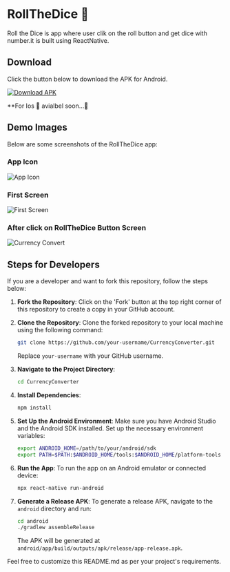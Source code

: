 # RollTheDice 🎲

Roll the Dice is app where user clik on the roll button and get dice with number.it is built using ReactNative. 

## Download

Click the button below to download the APK for Android.

[![Download APK](https://img.shields.io/badge/Download-APK-green?style=for-the-badge&logo=android)](https://drive.google.com/file/d/1JtI_d3ujdw0QCdvUP-TpzvdaSTMQ8Qvj/view?usp=sharing
)


**For Ios 🍎 avialbel soon...🚀


## Demo Images

Below are some screenshots of the RollTheDice app:

### App Icon
![App Icon](./DemoImages/Appicon.png)



### First Screen
![First Screen](./DemoImages/FirstScreen.png)



### After click on RollTheDice Button Screen
![Currency Convert](./DemoImages/clickroolbtn.png)




## Steps for Developers

If you are a developer and want to fork this repository, follow the steps below:

1. **Fork the Repository**: Click on the 'Fork' button at the top right corner of this repository to create a copy in your GitHub account.

2. **Clone the Repository**: Clone the forked repository to your local machine using the following command:
    ```sh
    git clone https://github.com/your-username/CurrencyConverter.git
    ```
    Replace `your-username` with your GitHub username.

3. **Navigate to the Project Directory**:
    ```sh
    cd CurrencyConverter
    ```

4. **Install Dependencies**:
    ```sh
    npm install
    ```

5. **Set Up the Android Environment**:
    Make sure you have Android Studio and the Android SDK installed. Set up the necessary environment variables:
    ```sh
    export ANDROID_HOME=/path/to/your/android/sdk
    export PATH=$PATH:$ANDROID_HOME/tools:$ANDROID_HOME/platform-tools
    ```

6. **Run the App**:
    To run the app on an Android emulator or connected device:
    ```sh
    npx react-native run-android
    ```

7. **Generate a Release APK**:
    To generate a release APK, navigate to the `android` directory and run:
    ```sh
    cd android
    ./gradlew assembleRelease
    ```

    The APK will be generated at `android/app/build/outputs/apk/release/app-release.apk`.

Feel free to customize this README.md as per your project's requirements.
